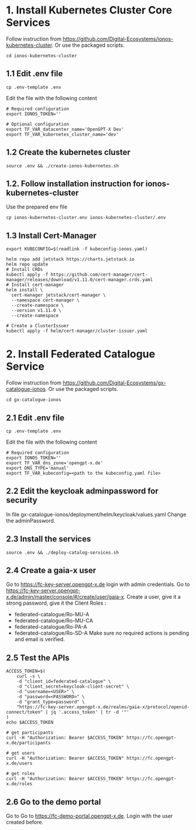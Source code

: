 # 1. Install Kubernetes Cluster Core Services
Follow instruction from https://github.com/Digital-Ecosystems/ionos-kubernetes-cluster.
Or use the packaged scripts.

```console
cd ionos-kubernetes-cluster
```
## 1.1 Edit .env file
```console
cp .env-template .env
```
Edit the file with the following content

```file
# Required configuration
export IONOS_TOKEN=''

# Optional configuration
export TF_VAR_datacenter_name='OpenGPT-X Dev'
export TF_VAR_kubernetes_cluster_name='dev'
```
## 1.2 Create the kubernetes cluster
```console
source .env && ./create-ionos-kubernetes.sh
```

## 1.2. Follow installation instruction for ionos-kubernetes-cluster
Use the prepared env file
```console
cp ionos-kubernetes-cluster.env ionos-kubernetes-cluster/.env 
```

## 1.3 Install Cert-Manager
```console
export KUBECONFIG=$(readlink -f kubeconfig-ionos.yaml)

helm repo add jetstack https://charts.jetstack.io
helm repo update
# Install CRDs
kubectl apply -f https://github.com/cert-manager/cert-manager/releases/download/v1.11.0/cert-manager.crds.yaml
# Install cert-manager
helm install \
  cert-manager jetstack/cert-manager \
  --namespace cert-manager \
  --create-namespace \
  --version v1.11.0 \
  --create-namespace

# Create a ClusterIssuer
kubectl apply -f helm/cert-manager/cluster-issuer.yaml
```

# 2. Install Federated Catalogue Service
Follow instruction from https://github.com/Digital-Ecosystems/gx-catalogue-ionos.
Or use the packaged scripts.

```console
cd gx-catalogue-ionos
```

## 2.1 Edit .env file
```console
cp .env-template .env
```
Edit the file with the following content

```file
# Required configuration
export IONOS_TOKEN=''
export TF_VAR_dns_zone='opengpt-x.de'
export DNS_TYPE='manual'
export TF_VAR_kubeconfig=<path to the kubeconfig.yaml file>
```

## 2.2 Edit the keycloak adminpassword for security

In file gx-catalogue-ionos/deployment/helm/keycloak/values.yaml
Change the adminPassword.

## 2.3 Install the services
```console
source .env && ./deploy-catalog-services.sh
```

## 2.4 Create a gaia-x user
Go to https://fc-key-server.opengpt-x.de login with admin credentials.
Go to https://fc-key-server.opengpt-x.de/admin/master/console/#/create/user/gaia-x.
Create a user, give it a strong password, give it the Client Roles :
* federated-catalogue/Ro-MU-A
* federated-catalogue/Ro-MU-CA
* federated-catalogue/Ro-PA-A
* federated-catalogue/Ro-SD-A
Make sure no required actions is pending and email is verified.

## 2.5 Test the APIs
```console
ACCESS_TOKEN=$(
    curl -s \
    -d "client_id=federated-catalogue" \
    -d "client_secret=keycloak-client-secret" \
    -d "username=<USER>" \
    -d "password=<PASSWORD>" \
    -d "grant_type=password" \
    "https://fc-key-server.opengpt-x.de/realms/gaia-x/protocol/openid-connect/token" | jq '.access_token' | tr -d '"'
)
echo $ACCESS_TOKEN
```

```console
# get participants
curl -H "Authorization: Bearer $ACCESS_TOKEN" https://fc.opengpt-x.de/participants

# get users
curl -H "Authorization: Bearer $ACCESS_TOKEN" https://fc.opengpt-x.de/users

# get roles
curl -H "Authorization: Bearer $ACCESS_TOKEN" https://fc.opengpt-x.de/roles
```

## 2.6 Go to the demo portal

Go to Go to https://fc-demo-portal.opengpt-x.de.
Login with the user created before.